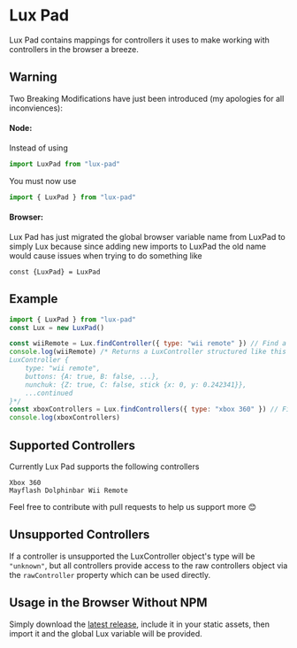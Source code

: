 # Lux Pad

Lux Pad contains mappings for controllers it uses to make working with controllers in the browser a breeze.

## Warning

Two Breaking Modifications have just been introduced (my apologies for all inconviences):

#### Node:

Instead of using

```js
import LuxPad from "lux-pad"
```

You must now use

```js
import { LuxPad } from "lux-pad"
```

#### Browser:

Lux Pad has just migrated the global browser variable name from LuxPad to simply Lux because since adding new imports to LuxPad the old name would cause issues when trying to do something like

```
const {LuxPad} = LuxPad
```

## Example

```js
import { LuxPad } from "lux-pad"
const Lux = new LuxPad()

const wiiRemote = Lux.findController({ type: "wii remote" }) // Find a single controller with matching properties
console.log(wiiRemote) /* Returns a LuxController structured like this
LuxController {
    type: "wii remote",
    buttons: {A: true, B: false, ...},
    nunchuk: {Z: true, C: false, stick {x: 0, y: 0.242341}},
    ...continued
}*/
const xboxControllers = Lux.findControllers({ type: "xbox 360" }) // Find all controllers with matching properties
console.log(xboxControllers)
```

## Supported Controllers

Currently Lux Pad supports the following controllers

```
Xbox 360
Mayflash Dolphinbar Wii Remote
```

Feel free to contribute with pull requests to help us support more :blush:

## Unsupported Controllers

If a controller is unsupported the LuxController object's type will be `"unknown"`, but all controllers provide access to the raw controllers object via the `rawController` property which can be used directly.

## Usage in the Browser Without NPM

Simply download the [latest release](https://github.com/L1lith/Lux-Pad/releases/), include it in your static assets, then import it and the global Lux variable will be provided.
